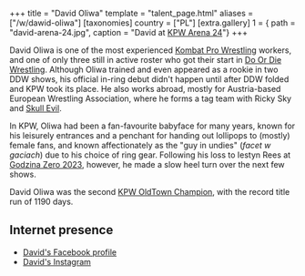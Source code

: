 +++
title = "David Oliwa"
template = "talent_page.html"
aliases = ["/w/dawid-oliwa"]
[taxonomies]
country = ["PL"]
[extra.gallery]
1 = { path = "david-arena-24.jpg", caption = "David at [KPW Arena 24](@/e/kpw/2024-02-16-kpw-arena-24-zagrozenie-lawinowe.md)"}
+++

David Oliwa is one of the most experienced [Kombat Pro Wrestling](@/o/kpw.md) workers, and one of only three still in active roster who got their start in [Do Or Die Wrestling](@/o/ddw.md). Although Oliwa trained and even appeared as a rookie in two DDW shows, his official in-ring debut didn't happen until after DDW folded and KPW took its place. He also works abroad, mostly for Austria-based European Wrestling Association, where he forms a tag team with Ricky Sky and [Skull Evil](@/w/skull-evil.md).

In KPW, Oliwa had been a fan-favourite babyface for many years, known for his leisurely entrances and a penchant for handing out lollipops to (mostly) female fans, and known affectionately as the "guy in undies" (_facet w gaciach_) due to his choice of ring gear. Following his loss to Iestyn Rees at [Godzina Zero 2023](@/w/2023-08-18-kpw-godzina-zero-2023.md), however, he made a slow heel turn over the next few shows.

David Oliwa was the second [KPW OldTown Champion](@/a/kpw-old-town-championship.md), with the record title run of 1190 days.

## Internet presence

* [David's Facebook profile](https://www.facebook.com/FFDavidOliwa/)
* [David's Instagram](https://www.instagram.com/david_oliwa_wrestler/)
